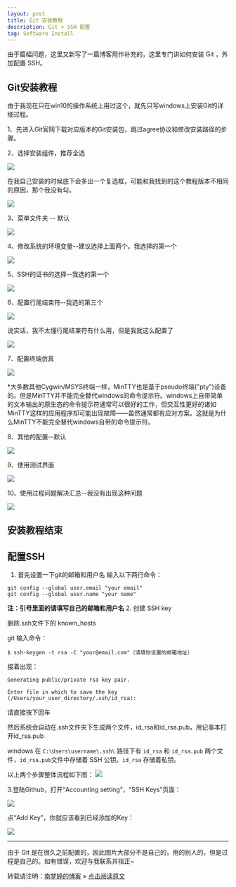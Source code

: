 ```yaml
---
layout: post
title: Git 安装教程
description: Git + SSH 配置
tag: Software Install
---
```


由于篇幅问题，这里又新写了一篇博客用作补充的，这里专门讲如何安装 Git ，外加配置 SSH。

## Git安装教程

由于我现在只在win10的操作系统上用过这个，就先只写windows上安装Git的详细过程。

1、先进入Git官网下载对应版本的Git安装包，跳过agree协议和修改安装路径的步骤。

2、选择安装组件，推荐全选

![](/images/posts/Git_install/01.png)

在我自己安装的时候底下会多出一个复选框，可能和我找到的这个教程版本不相同的原因，那个我没有勾。

![](/images/posts/Git_install/02.png)

3、菜单文件夹 -- 默认

![](/images/posts/Git_install/03.png)

4、修改系统的环境变量--建议选择上面两个。我选择的第一个

![](/images/posts/Git_install/04.png)

5、SSH的证书的选择--我选的第一个

![](/images/posts/Git_install/05.png)

6、配置行尾结束符--我选的第三个

![](/images/posts/Git_install/06.png)

说实话，我不太懂行尾结束符有什么用，但是我就这么配置了

![](/images/posts/Git_install/07.png)

7、配置终端仿真

![](/images/posts/Git_install/08.png)

*大多数其他Cygwin/MSYS终端一样，MinTTY也是基于pseudo终端("pty")设备的。但是MinTTY并不能完全替代windows的命令提示符。windows上自带简单的文本输出的原生态的命令提示符通常可以很好的工作，但交互性更好的诸如MinTTY这样的应用程序却可能出现故障——虽然通常都有应对方案。这就是为什么MinTTY不能完全替代windows自带的命令提示符。

8、其他的配置--默认

![](/images/posts/Git_install/09.png)

9、使用测试界面

![](/images/posts/Git_install/10.png)

10、使用过程问题解决汇总--我没有出现这种问题

![](/images/posts/Git_install/11.png)


安装教程结束
------


## 配置SSH

1. 首先设置一下git的邮箱和用户名
输入以下两行命令：
```
git config --global user.email "your email"
git config --global user.name "your name"
```
**注：引号里面的请填写自己的邮箱和用户名**
2. 创建 SSH key

删除.ssh文件下的 known_hosts

git 输入命令：
```
$ ssh-keygen -t rsa -C "your@email.com"（请填你设置的邮箱地址）
```

接着出现：
```
Generating public/private rsa key pair.

Enter file in which to save the key (/Users/your_user_directory/.ssh/id_rsa):
```
请直接按下回车

然后系统会自动在.ssh文件夹下生成两个文件，id_rsa和id_rsa.pub，用记事本打开id_rsa.pub

windows 在 `C:\Users\username\.ssh\`  路径下有 `id_rsa` 和 `id_rsa.pub` 两个文件，`id_rsa.pub`文件中存储着 SSH 公钥。`id_rsa` 存储着私钥。

以上两个步骤整体流程如下图：
![](/images/posts/Git_install/14.jpg)

3.登陆Github，打开“Accounting setting”，“SSH Keys”页面：

![](/images/posts/Git_install/12.png)

点“Add Key”，你就应该看到已经添加的Key：

![](/images/posts/Git_install/13.png)

------
由于 Git 是在很久之前配置的，因此图片大部分不是自己的，用的别人的，但是过程是自己的。如有错误，欢迎与我联系并指正~

转载请注明：[南梦婷的博客](https://norah2.github.io) » [点击阅读原文](https://norah2.github.io/2019/02/blog_github/) 